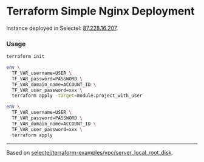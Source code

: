 # Terraform Simple Nginx Deployment

Instance deployed in Selectel: [87.228.16.207](http://87.228.16.207/).

### Usage

```sh
terraform init

env \
  TF_VAR_username=USER \
  TF_VAR_password=PASSWORD \
  TF_VAR_domain_name=ACCOUNT_ID \
  TF_VAR_user_password=xxx \
  terraform apply -target=module.project_with_user

env \
  TF_VAR_username=USER \
  TF_VAR_password=PASSWORD \
  TF_VAR_domain_name=ACCOUNT_ID \
  TF_VAR_user_password=xxx \
  terraform apply
```

---
Based on [selectel/terraform-examples/vpc/server_local_root_disk](https://github.com/selectel/terraform-examples/tree/master/examples/vpc/server_local_root_disk).